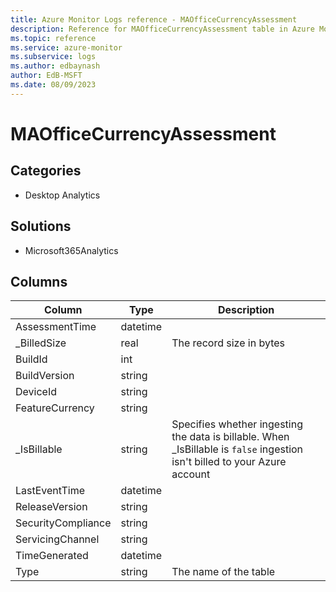 ```yaml
---
title: Azure Monitor Logs reference - MAOfficeCurrencyAssessment
description: Reference for MAOfficeCurrencyAssessment table in Azure Monitor Logs.
ms.topic: reference
ms.service: azure-monitor
ms.subservice: logs
ms.author: edbaynash
author: EdB-MSFT
ms.date: 08/09/2023
---
```


# MAOfficeCurrencyAssessment



## Categories

- Desktop Analytics
## Solutions

- Microsoft365Analytics




## Columns

| Column | Type | Description |
|---|---|---|
| AssessmentTime | datetime |   |
| _BilledSize | real | The record size in bytes |
| BuildId | int |   |
| BuildVersion | string |   |
| DeviceId | string |   |
| FeatureCurrency | string |   |
| _IsBillable | string | Specifies whether ingesting the data is billable. When _IsBillable is `false` ingestion isn't billed to your Azure account |
| LastEventTime | datetime |   |
| ReleaseVersion | string |   |
| SecurityCompliance | string |   |
| ServicingChannel | string |   |
| TimeGenerated | datetime |   |
| Type | string | The name of the table |
